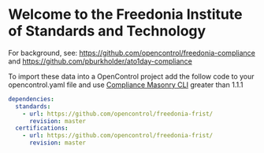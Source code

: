 
# Welcome to the Freedonia Institute of Standards and Technology

For background, see: https://github.com/opencontrol/freedonia-compliance and https://github.com/pburkholder/ato1day-compliance

To import these data into a OpenControl project add the follow code to your opencontrol.yaml file and use [Compliance Masonry CLI](https://github.com/opencontrol/compliance-masonry#creating-an-opencontrol-project) greater than 1.1.1

```yaml
dependencies:
  standards:
    - url: https://github.com/opencontrol/freedonia-frist/
      revision: master
  certifications:
    - url: https://github.com/opencontrol/freedonia-frist/
      revision: master
```

